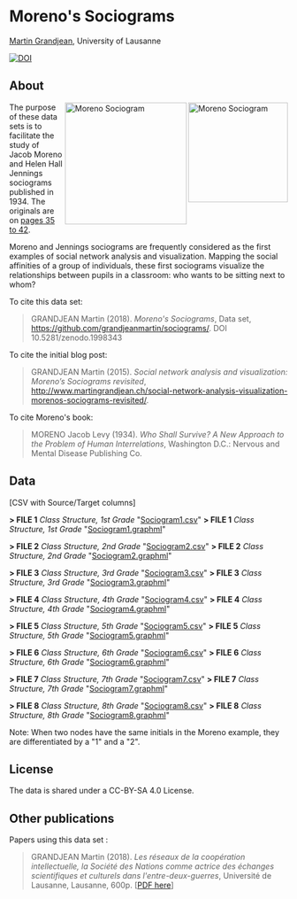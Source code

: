 # Moreno's Sociograms 
[Martin Grandjean](http://www.martingrandjean.ch), University of Lausanne

[![DOI](https://zenodo.org/badge/DOI/10.5281/zenodo.1998343.svg)](https://doi.org/10.5281/zenodo.1998343)

## About ##
<img src="http://www.martingrandjean.ch/wp-content/uploads/2015/02/Moreno-3.png" alt="Moreno Sociogram" width="180" align="right">
<img src="http://www.martingrandjean.ch/wp-content/uploads/2015/02/group3a.png" alt="Moreno Sociogram" width="220" align="right">

The purpose of these data sets is to facilitate the study of Jacob Moreno and Helen Hall Jennings sociograms published in 1934. The originals are on [pages 35 to 42](https://archive.org/details/whoshallsurviven00jlmo/page/34).

Moreno and Jennings sociograms are frequently considered as the first examples of social network analysis and visualization. Mapping the social affinities of a group of individuals, these first sociograms visualize the relationships between pupils in a classroom: who wants to be sitting next to whom?

To cite this data set: 

> GRANDJEAN Martin (2018). *Moreno's Sociograms*, Data set, https://github.com/grandjeanmartin/sociograms/. DOI 10.5281/zenodo.1998343

To cite the initial blog post:

> GRANDJEAN Martin (2015). *Social network analysis and visualization: Moreno’s Sociograms revisited*, http://www.martingrandjean.ch/social-network-analysis-visualization-morenos-sociograms-revisited/. 

To cite Moreno's book:

> MORENO Jacob Levy (1934). *Who Shall Survive? A New Approach to the Problem of Human Interrelations*, Washington D.C.: Nervous and Mental Disease Publishing Co.

## Data ##
[CSV with Source/Target columns]

**> FILE 1** *Class Structure, 1st Grade* "[Sociogram1.csv](https://github.com/grandjeanmartin/sociograms/blob/master/DATA/Sociogram1.csv)"
**> FILE 1** *Class Structure, 1st Grade* "[Sociogram1.graphml](https://github.com/grandjeanmartin/sociograms/blob/master/DATA/Sociogram1.graphml)"

**> FILE 2** *Class Structure, 2nd Grade* "[Sociogram2.csv](https://github.com/grandjeanmartin/sociograms/blob/master/DATA/Sociogram2.csv)"
**> FILE 2** *Class Structure, 2nd Grade* "[Sociogram2.graphml](https://github.com/grandjeanmartin/sociograms/blob/master/DATA/Sociogram2.graphml)"

**> FILE 3** *Class Structure, 3rd Grade* "[Sociogram3.csv](https://github.com/grandjeanmartin/sociograms/blob/master/DATA/Sociogram3.csv)"
**> FILE 3** *Class Structure, 3rd Grade* "[Sociogram3.graphml](https://github.com/grandjeanmartin/sociograms/blob/master/DATA/Sociogram3.graphml)"

**> FILE 4** *Class Structure, 4th Grade* "[Sociogram4.csv](https://github.com/grandjeanmartin/sociograms/blob/master/DATA/Sociogram4.csv)"
**> FILE 4** *Class Structure, 4th Grade* "[Sociogram4.graphml](https://github.com/grandjeanmartin/sociograms/blob/master/DATA/Sociogram4.graphml)"

**> FILE 5** *Class Structure, 5th Grade* "[Sociogram5.csv](https://github.com/grandjeanmartin/sociograms/blob/master/DATA/Sociogram5.csv)"
**> FILE 5** *Class Structure, 5th Grade* "[Sociogram5.graphml](https://github.com/grandjeanmartin/sociograms/blob/master/DATA/Sociogram5.graphml)"

**> FILE 6** *Class Structure, 6th Grade* "[Sociogram6.csv](https://github.com/grandjeanmartin/sociograms/blob/master/DATA/Sociogram6.csv)"
**> FILE 6** *Class Structure, 6th Grade* "[Sociogram6.graphml](https://github.com/grandjeanmartin/sociograms/blob/master/DATA/Sociogram6.graphml)"

**> FILE 7** *Class Structure, 7th Grade* "[Sociogram7.csv](https://github.com/grandjeanmartin/sociograms/blob/master/DATA/Sociogram7.csv)"
**> FILE 7** *Class Structure, 7th Grade* "[Sociogram7.graphml](https://github.com/grandjeanmartin/sociograms/blob/master/DATA/Sociogram7.graphml)"

**> FILE 8** *Class Structure, 8th Grade* "[Sociogram8.csv](https://github.com/grandjeanmartin/sociograms/blob/master/DATA/Sociogram8.csv)"
**> FILE 8** *Class Structure, 8th Grade* "[Sociogram8.graphml](https://github.com/grandjeanmartin/sociograms/blob/master/DATA/Sociogram8.graphml)"

Note: When two nodes have the same initials in the Moreno example, they are differentiated by a "1" and a "2".

## License ##
The data is shared under a CC-BY-SA 4.0 License.

## Other publications ##
Papers using this data set :

> GRANDJEAN Martin (2018). *Les réseaux de la coopération intellectuelle, la Société des Nations comme actrice des échanges scientifiques et culturels dans l'entre-deux-guerres*, Université de Lausanne, Lausanne, 600p. [[PDF here](https://halshs.archives-ouvertes.fr/tel-01853903)]
